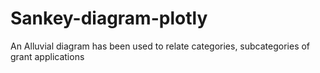 # Sankey-diagram-plotly
An Alluvial diagram has been used to relate categories, subcategories of grant applications
